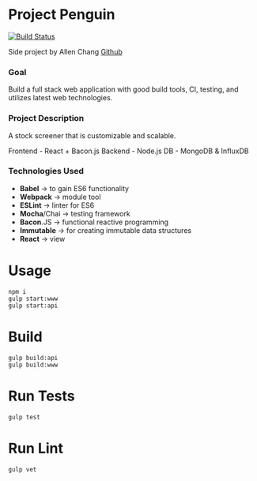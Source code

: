Project Penguin
======
[![Build Status](https://travis-ci.org/voxlol/project-penguin.svg?branch=master)](https://travis-ci.org/voxlol/project-penguin)

Side project by Allen Chang [Github](https://www.github.com/voxlol)

### Goal
Build a full stack web application with good build tools, CI, testing, and utilizes latest web technologies.

### Project Description
A stock screener that is customizable and scalable.

Frontend - React + Bacon.js
Backend - Node.js
DB - MongoDB & InfluxDB

### Technologies Used
* **Babel** -> to gain ES6 functionality
* **Webpack** -> module tool
* **ESLint** -> linter for ES6
* **Mocha**/Chai -> testing framework
* **Bacon**.JS -> functional reactive programming
* **Immutable** -> for creating immutable data structures
* **React** -> view

Usage
======
    npm i
    gulp start:www
    gulp start:api

Build
======
    gulp build:api
    gulp build:www

Run Tests
======
    gulp test

Run Lint
======
    gulp vet